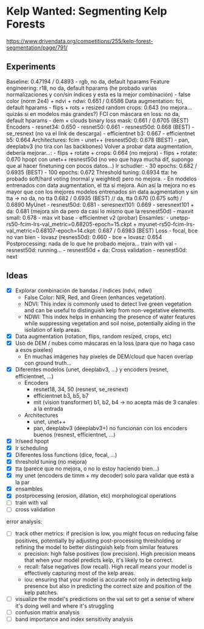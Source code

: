 # Kelp Wanted: Segmenting Kelp Forests

https://www.drivendata.org/competitions/255/kelp-forest-segmentation/page/791/

## Experiments

Baseline: 0.47194 / 0.4893
	- rgb, no da, default hparams
Feature engineering: r18, no da, default hparams (he probado varias normalizaciones y con/sin índices y esta es la mejor combinación)
	- false color (norm 2e4) + ndvi + ndwi: 0.651 / 0.6586 
Data augmentation: fci, default hparams 
	- flips + rots + resized random crops: 0.643 (no mejora... quizás si en modelos más grandes?)
FCI con máscara en loss: no da, default hparams
	- dem + clouds binary loss mask: 0.661 / 0.6705 (BEST)
Encoders
	- resnet34: 0.650
	- resnet50: 0.661
	- resnest50d: 0.668 (BEST)
	- se_resnext (no va el link de descarga)
	- efficientnet b3: 0.667 
	- efficientnet b5: 0.664
Architectures: fcim
	- unet++ (resnest50d): 0.678 (BEST)
	- pan, deeplabv3 (no tira con las backbones)
Volver a probar data augmentation, debería mejorar...: 
	- flips + rotate + crops: 0.664 (no mejora)
	- flips + rotate: 0.670
hpopt con unet++ resnest50d (no veo que haya mucha dif, supongo que al hacer finetuning con pocos datos...)
lr schudler: 
	- 30 epochs: 0.682 / 0.6935 (BEST)
	- 100 epochs: 0.672
Threshold tuning: 0.6934
tta: he probado soft/hard voting (normal y weighted) pero no mejora. 
	- En modelos entrenados con data augmentation, el tta si mejora. Aún así la mejora no es mayor que con los mejores modelos entrenados sin data augmentation y sin tta -> no da, no tta 0.682 / 0.6935 (BEST) // da, tta 0.670 (0.675 soft) / 0.6890
MyUnet
	- resnest50d: 0.681
	- seresnext101: 0.669
	- seresnext101 + da: 0.681 (mejora sin da pero da casi lo mismo que la resnest50d)
	- maxvit small: 0.678
	- max vit base
	- efficientnet v2 (probar)
Ensamles:
	- unetpp-rs50-fcim-lrs-val_metric=0.68205-epoch=15.ckpt + myunet-rs50-fcim-lrs-val_metric=0.68107-epoch=14.ckpt: 0.687 / 0.6983 (BEST)
Loss
	- focal, bce no van bien
	- lovasz (resnes50d): 0.660
	- bce + lovasz: 0.654
Postprocessing: nada de lo que he probado mejora...
train with val
	- resnest50d: running...
	- resnest50d + da: 
Cross validation
	- resnest50d: next

## Ideas

- [x] Explorar combinación de bandas / índices (ndvi, ndwi)
	- False Color: NIR, Red, and Green (enhances vegetation).
	- NDVI: This index is commonly used to detect live green vegetation and can be useful to distinguish kelp from non-vegetative elements.
	- NDWI: This index helps in enhancing the presence of water features while suppressing vegetation and soil noise, potentially aiding in the isolation of kelp areas.
- [x] Data augmentation (rotation, flips, random resized, crops, etc)
- [x] Uso de DEM / nubes como máscaras en la loss (para que no haga caso a esos pixeles)
	- En muchas imágenes hay pixeles de DEM/cloud que hacen overlap con ground truth...
- [x] Diferentes modelos (unet, deeplabv3, ...) y encoders (resnet, efficientnet, ...)
	- Encoders
		- resnet18, 34, 50 (resnest, se_resnext)
		- efficientnet b3, b5, b7
		- mit (vision transformer) b1, b2, b4 -> no acepta más de 3 canales a la entrada
	- Architectures
		- unet, unet++
		- pan, deeplabv3 (deeplabv3+) no funcionan con los encoders buenos (resnest, efficientnet, ...)
- [x] lr/seed hpopt
- [x] lr scheduling
- [x] Diferentes loss functions (dice, focal, ...)
- [x] threshold tuning (no mejora)
- [x] tta (parece que no mejora, o no lo estoy haciendo bien...)
- [x] my unet (encoders de timm + my decoder) solo para validar que está a la par
- [x] ensambles
- [x] postprocessing (erosion, dilation, etc) morphological operations
- [ ] train with val
- [ ] cross validation

error analysis:
- [ ] track other metrics: if precision is low, you might focus on reducing false positives, potentially by adjusting post-processing thresholding or refining the model to better distinguish kelp from similar features
	- precision: high false positives (low precision). High precision means that when your model predicts kelp, it's likely to be correct.
	- recall: false negatives (low recall). High recall means your model is effectively capturing most of the kelp areas.
	- iou: ensuring that your model is accurate not only in detecting kelp presence but also in predicting the correct size and position of the kelp patches.
- [ ] visualize the model's predictions on the val set to get a sense of where it's doing well and where it's struggling
- [ ] confusion matrix analysis
- [ ] band importance and index sensitivity analysis